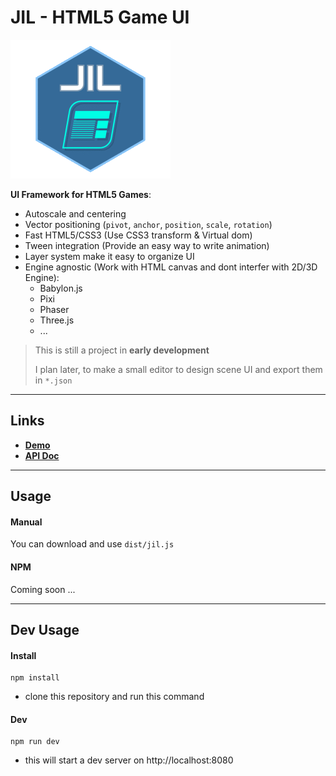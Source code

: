 # JIL - HTML5 Game UI

![Logo](./logo.png)

**UI Framework for HTML5 Games**:
 * Autoscale and centering
 * Vector positioning (`pivot`, `anchor`, `position`, `scale`, `rotation`)
 * Fast HTML5/CSS3 (Use CSS3 transform & Virtual dom)
 * Tween integration (Provide an easy way to write animation)
 * Layer system make it easy to organize UI
 * Engine agnostic (Work with HTML canvas and dont interfer with 2D/3D Engine):
   - Babylon.js
   - Pixi
   - Phaser
   - Three.js
   - ...

> This is still a project in **early development**
>
> I plan later, to make a small editor to design scene UI and export them in `*.json`

---

## Links
* [**Demo**](https://kefniark.github.io/jil/dist/samples/)
* [**API Doc**](https://kefniark.github.io/jil/dist/docs/)

---

## Usage

#### Manual
You can download and use `dist/jil.js`

#### NPM
Coming soon ...

---

## Dev Usage

#### Install
```
npm install
```
 - clone this repository and run this command

#### Dev
```
npm run dev
```
 - this will start a dev server on http://localhost:8080
